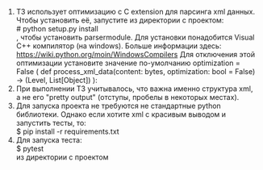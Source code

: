 
1. ТЗ использует оптимизацию с C extension для парсинга xml данных. Чтобы установить её, запустите из директории с проектом:  
\# python setup.py install  
  , чтобы установить parsermodule. Для установки понадобится Visual C++ компилятор (на windows). Больше информации здесь: https://wiki.python.org/moin/WindowsCompilers
Для отключения этой оптимизации установите значение по-умолчанию optimization = False ( def process_xml_data(content: bytes, optimization: bool = False) -> (Level, List[Object]) ):
2. При выполнении ТЗ учитывалось, что важна именно структура xml, а не его "pretty output" (отступы, пробелы в некоторых местах).
3. Для запуска проекта не требуются не стандартные python библиотеки. Однако если хотите xml c красивым выводом и запустить тесты, то:  
$ pip install -r requirements.txt
4. Для запуска теста:  
$ pytest  
  из директории с проектом
